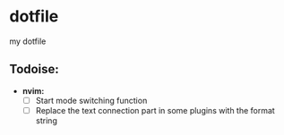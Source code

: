 # dotfile
my dotfile

## Todoise:
* **nvim:**
  - [ ] Start mode switching function
  - [ ] Replace the text connection part in some plugins with the format string
